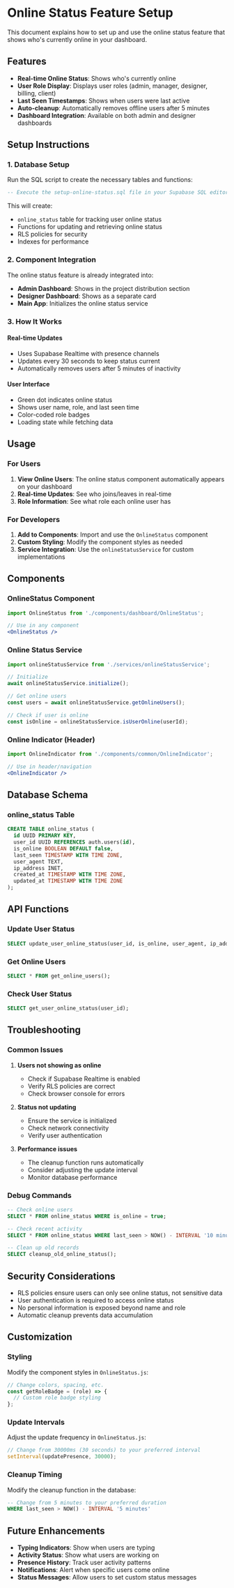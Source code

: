 # Online Status Feature Setup

This document explains how to set up and use the online status feature that shows who's currently online in your dashboard.

## Features

- **Real-time Online Status**: Shows who's currently online
- **User Role Display**: Displays user roles (admin, manager, designer, billing, client)
- **Last Seen Timestamps**: Shows when users were last active
- **Auto-cleanup**: Automatically removes offline users after 5 minutes
- **Dashboard Integration**: Available on both admin and designer dashboards

## Setup Instructions

### 1. Database Setup

Run the SQL script to create the necessary tables and functions:

```sql
-- Execute the setup-online-status.sql file in your Supabase SQL editor
```

This will create:
- `online_status` table for tracking user online status
- Functions for updating and retrieving online status
- RLS policies for security
- Indexes for performance

### 2. Component Integration

The online status feature is already integrated into:

- **Admin Dashboard**: Shows in the project distribution section
- **Designer Dashboard**: Shows as a separate card
- **Main App**: Initializes the online status service

### 3. How It Works

#### Real-time Updates
- Uses Supabase Realtime with presence channels
- Updates every 30 seconds to keep status current
- Automatically removes users after 5 minutes of inactivity

#### User Interface
- Green dot indicates online status
- Shows user name, role, and last seen time
- Color-coded role badges
- Loading state while fetching data

## Usage

### For Users
1. **View Online Users**: The online status component automatically appears on your dashboard
2. **Real-time Updates**: See who joins/leaves in real-time
3. **Role Information**: See what role each online user has

### For Developers
1. **Add to Components**: Import and use the `OnlineStatus` component
2. **Custom Styling**: Modify the component styles as needed
3. **Service Integration**: Use the `onlineStatusService` for custom implementations

## Components

### OnlineStatus Component
```jsx
import OnlineStatus from './components/dashboard/OnlineStatus';

// Use in any component
<OnlineStatus />
```

### Online Status Service
```javascript
import onlineStatusService from './services/onlineStatusService';

// Initialize
await onlineStatusService.initialize();

// Get online users
const users = await onlineStatusService.getOnlineUsers();

// Check if user is online
const isOnline = onlineStatusService.isUserOnline(userId);
```

### Online Indicator (Header)
```jsx
import OnlineIndicator from './components/common/OnlineIndicator';

// Use in header/navigation
<OnlineIndicator />
```

## Database Schema

### online_status Table
```sql
CREATE TABLE online_status (
  id UUID PRIMARY KEY,
  user_id UUID REFERENCES auth.users(id),
  is_online BOOLEAN DEFAULT false,
  last_seen TIMESTAMP WITH TIME ZONE,
  user_agent TEXT,
  ip_address INET,
  created_at TIMESTAMP WITH TIME ZONE,
  updated_at TIMESTAMP WITH TIME ZONE
);
```

## API Functions

### Update User Status
```sql
SELECT update_user_online_status(user_id, is_online, user_agent, ip_address);
```

### Get Online Users
```sql
SELECT * FROM get_online_users();
```

### Check User Status
```sql
SELECT get_user_online_status(user_id);
```

## Troubleshooting

### Common Issues

1. **Users not showing as online**
   - Check if Supabase Realtime is enabled
   - Verify RLS policies are correct
   - Check browser console for errors

2. **Status not updating**
   - Ensure the service is initialized
   - Check network connectivity
   - Verify user authentication

3. **Performance issues**
   - The cleanup function runs automatically
   - Consider adjusting the update interval
   - Monitor database performance

### Debug Commands

```sql
-- Check online users
SELECT * FROM online_status WHERE is_online = true;

-- Check recent activity
SELECT * FROM online_status WHERE last_seen > NOW() - INTERVAL '10 minutes';

-- Clean up old records
SELECT cleanup_old_online_status();
```

## Security Considerations

- RLS policies ensure users can only see online status, not sensitive data
- User authentication is required to access online status
- No personal information is exposed beyond name and role
- Automatic cleanup prevents data accumulation

## Customization

### Styling
Modify the component styles in `OnlineStatus.js`:
```jsx
// Change colors, spacing, etc.
const getRoleBadge = (role) => {
  // Custom role badge styling
};
```

### Update Intervals
Adjust the update frequency in `OnlineStatus.js`:
```jsx
// Change from 30000ms (30 seconds) to your preferred interval
setInterval(updatePresence, 30000);
```

### Cleanup Timing
Modify the cleanup function in the database:
```sql
-- Change from 5 minutes to your preferred duration
WHERE last_seen > NOW() - INTERVAL '5 minutes'
```

## Future Enhancements

- **Typing Indicators**: Show when users are typing
- **Activity Status**: Show what users are working on
- **Presence History**: Track user activity patterns
- **Notifications**: Alert when specific users come online
- **Status Messages**: Allow users to set custom status messages 